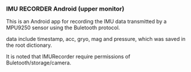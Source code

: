 ### IMU RECORDER Android (upper monitor)
This is an Android app for recording the IMU data transmitted by a MPU9250 sensor using the Buletooth protocol.

data include timestamp, acc, gryo, mag and pressure, which was saved in the root dictionary.

It is noted that IMURecorder require permissions of Buletooth/storage/camera.
